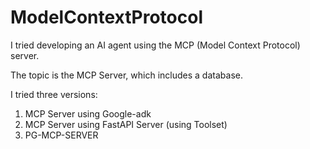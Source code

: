 # ModelContextProtocol


I tried developing an AI agent using the MCP (Model Context Protocol) server.

The topic is the MCP Server, which includes a database.

I tried three versions:

1) MCP Server using Google-adk
2) MCP Server using FastAPI Server (using Toolset)
3) PG-MCP-SERVER
